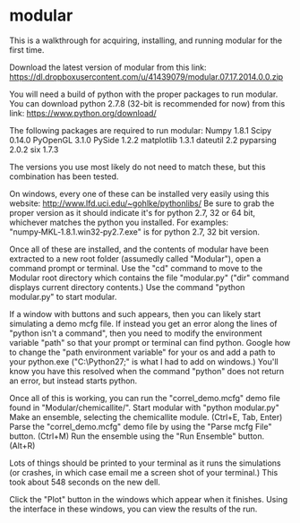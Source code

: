 modular
=======


This is a walkthrough for acquiring, installing, and running modular for the first time.

Download the latest version of modular from this link:
https://dl.dropboxusercontent.com/u/41439079/modular.07.17.2014.0.0.zip

You will need a build of python with the proper packages to run modular.
You can download python 2.7.8 (32-bit is recommended for now) from this link:
https://www.python.org/download/

The following packages are required to run modular:
Numpy 1.8.1
Scipy 0.14.0
PyOpenGL 3.1.0
PySide 1.2.2
matplotlib 1.3.1
dateutil 2.2
pyparsing 2.0.2
six 1.7.3

The versions you use most likely do not need to match these, but this combination has been tested.

On windows, every one of these can be installed very easily using this website:
http://www.lfd.uci.edu/~gohlke/pythonlibs/
Be sure to grab the proper version as it should indicate it's for python 2.7, 32 or 64 bit, whichever matches the python you installed.
For examples: "numpy‑MKL‑1.8.1.win32‑py2.7.exe" is for python 2.7, 32 bit version.

Once all of these are installed, and the contents of modular have been extracted to a new root folder (assumedly called "Modular"), open a command prompt or terminal.
Use the "cd" command to move to the Modular root directory which contains the file "modular.py" ("dir" command displays current directory contents.)
Use the command "python modular.py" to start modular.

If a window with buttons and such appears, then you can likely start simulating a demo mcfg file.
If instead you get an error along the lines of "python isn't a command", then you need to modify the environment variable "path" so that your prompt or terminal can find python.
Google how to change the "path environment variable" for your os and add a path to your python.exe ("C:\Python27;" is what I had to add on windows.)
You'll know you have this resolved when the command "python" does not return an error, but instead starts python.

Once all of this is working, you can run the "correl_demo.mcfg" demo file found in "Modular/chemicallite/".
Start modular with "python modular.py"
Make an ensemble, selecting the chemicallite module. (Ctrl+E, Tab, Enter)
Parse the "correl_demo.mcfg" demo file by using the "Parse mcfg File" button. (Ctrl+M)
Run the ensemble using the "Run Ensemble" button. (Alt+R)

Lots of things should be printed to your terminal as it runs the simulations (or crashes, in which case email me a screen shot of your terminal.)
This took about 548 seconds on the new dell.

Click the "Plot" button in the windows which appear when it finishes.
Using the interface in these windows, you can view the results of the run.


